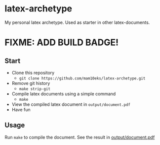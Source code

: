 # latex-archetype

My personal latex archetype.
Used as starter in other latex-documents.

# FIXME: ADD BUILD BADGE!

## Start

- Clone this repository
  - `git clone https://github.com/mam10eks/latex-archetype.git`
- Remove git history
  - `make strip-git`
- Compile latex documents using a simple command
  - `make`
- View the compiled latex document in `output/document.pdf`
- Have fun

## Usage

Run `make` to compile the document.
See the result in [output/document.pdf](output/document.pdf)
